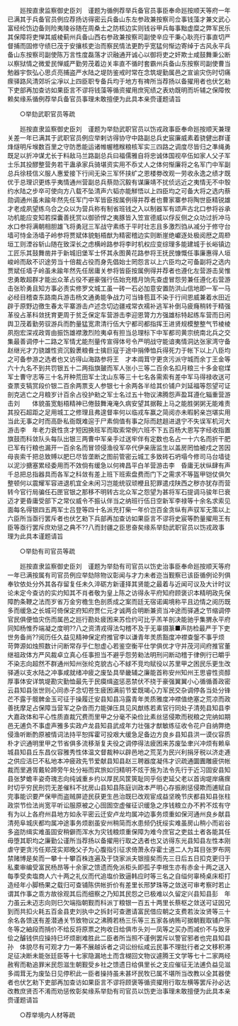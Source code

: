 <!-- { "loadSidebar": true } -->
　　廵按直隶监察御史臣刘　谨题为循例荐举兵备官员事臣奉命廵按顺天等府一年已满其于兵备官员例应荐扬访得密云兵备山东左参政兼按察司佥事钱藻才兼文武心富经纶饬边备则险夷陵谷随在周桑土之防核边实则钱谷甲兵每事黜虚糜之弊军民乐其保障将吏惮其威棱蓟州兵备山西右参政兼按察司副使辛应干秉心耿亮行事直切严督捕而固修守绩巳茂于安攘核吏治而察民情法更酌乎宽猛何惭边寄绰于古风永平兵备山东按察司副使陈万言性度磊落才识融通开诚心以御将吏之奸欺士咸鼓舞秉公断以察狱情之微爱民惮威严勤劳茂着边关率直不循时套霸州兵备山东按察司副使曹当勉器宇恢弘心思贞亮捕盗严水陆之堤防鉴戒时常在念筑堤勤属邑之宣谕灾伤时切痛瘝驿路风清郊圻尘凈以上四臣职专备兵均于地方有禆所当荐扬以备擢用者也伏乞勑下吏部再加查访如果臣言不谬将钱藻等循资擢用庶宪绩之表劝既明而圻辅之保障攸赖矣缘系循例荐举兵备官员事理未敢擅便为此具本亲赍谨题请旨 

　　○举劾武职官员等疏 

　　廵按直隶监察御史臣刘　谨题为举劾武职官员以饬戎政事臣奉命廵按顺天兼理关差一年已满其于武职官员例应举剌访得协守中路副总兵史宸廉威素着骁健出群谨烽燧明斥堠数百里之守防悉能运诸帷幄稽糇粮核军实三四路之调度尽皆归之凖绳勇既足以折冲谋尤长于料敌马兰路副总兵曰福儒雅自将忠诚体国视卒伍如家人父子军士乐其投醪整营务若干蛊承家兵骑堪资实用不忝丈人之体何惭廉将之名军门中军副总兵徐枝信义服人惠爱接下行间无染三军怀挟纩之恩楼劵改观一劳收永逸之绩才既优于总理识更练乎夷情通州营副总兵蔡勋沉毅有谋廉靖不扰侦远近之夷情无不中彀约水陆之步卒可使向方八载不坠清声六韬亦能觧悟以上四臣均之可备大将之选内蔡勋调通州虽未踰年然先任军门中军皆臣按属例得并荐者也曹家寨参将陶世臣精锐雄才老成夙望练乌合之众以为营兵称有制省班钱之入以制器军有颂声古北口参将谷承功机能应变知若探囊善抚赏以御骄悍之夷豚皆入笠宣德威以俘反侧之众功过折冲马水口参将满朝相胆雄飞将勇冠三军战守素练于平时壮志且多激烈驺从减分于修守台墙可恃金汤墙子岭参将贾斌体貌魁梧猷为精密稽边实则断崖绝巘逐处极阅厯之周剙垣工则湮谷斩山随在致深长之虑横岭路参将李时机权应变综理多能建城于长峪镇边工匠乐其鼓舞凿井于新城旧堡军士怀其永图黄花路参将王抚民慷慨任事廉惠得人垣峻岭而敌不识途劳当十倍裁占役而身先倡始士罔怨言以上六臣均之可备副将之选内贾斌任墙子岭虽未踰年然先任居庸关参将皆臣按属例得并荐者也遵化左营游击吴惟忠勇敢超群才能出众革占役不避豪强行伍始充稽月饷先查虚冒怨劳兼任遵化右营游击张玠勇且知方事必责实修罗文城工虽一砖一石必加意安置防洪山信地即一军一马必经目稽查东路南兵游击杨文通勇能争战力可当锋苞苴不染于行间恩威兼着水田近辟于原野边徼生春太平寨游击卢述念切边疆戒常衣襦补逃军补倒马疲癃稍转于精强革役占革科敛抚育更周于贫乏保定车营游击李迎恩膂力方强雄标特起练车营而日闲舆卫茂着勤劳驭游兵而酌量猛宽肃清行伍大宁都司都指挥王进贤规模整整气节棱棱夙抱宏深戎政胥由振饬雄襟激烈险夷卓有担当总理标下中军都司黄宗统南北兵之交集最善调停十二路之军情尤能剂量传宣得体号令严明战守能谙夷情洞达张家湾守备赵继光才力骁雄性资沉毅褁粮飬士擒巨寇于途中捐俸恤兵得死力于帐下以上八臣均之可备参游之选者也又访得山海路参将王　才本阘茸守更贪污派守城而余丁王金等六十九名不到共罚银五十二两指旗皷而军人张小三等二百余名扣月粮三十多金窇煤军士曹守志等三十名开种荒田军士沈山东等三十七名各需索有差中军马得禄收送可查票支犒赏段价银二百余两票支人参银七十余两各半给其价铺户刘延福等怨望可证剖克逃亡之月粮岁计百余占役护勑之军士名过五十物议沸腾怨声盈耳遵化辎重营游击刘　　体貌虽宽魁梧精神已倦鼓舞淹淹久病安望其据鞍上马之能胜粥粥无能难责其投石超距之足用城工之修理且弗遑督率何以临戎车赢之简阅亦未暇躬亲岂堪实用当此无事之时而高卧私衙既难逭于尸素倘值有事之际而趑趄进退宁不失误军机河大游击李　年老力衰性贪才短因换班军而取索常例六班不下五百杨大恩写字经收指置旗鼓而科敛队头每队出银三两曹中军亲手过送牢伴有定数也名占一十六名而折干肥已军有行粮也漏开一百余名而冒领侵渔役军卒代伊亲唐监生以盖房罔恤被戍之苦因母丧索千把总致赙以肥巳尽皆垄断之图前管密云城工多致砖石坍塌今修司马台墙徒以泥沙搪塞累经委用而不效倘有缓急以何禆昌平白羊营游击李　昏庸无状纵肆有声千总把总指器具而各军之科敛有差上班下班索盘费而门下之需求不等盔甲铠仗俱欠整顿何以震耀军容进退机宜全未闲习岂能统驭顽楩且犯罪遣戍陕西之秽亦犹存而营转今官行局骗任石匣官银之那移不明转古北众军之怨望为甚将军石提调马骏年巳衰迈才更昏庸受部下之常仪威令不振认伴当之纳班行伍日空新军李禄等十余名求索见面每名得银四五两军士吕登等四十名派充打柴一年价岂百金贪纵有声驭军无策以上六臣所当亟行罢斥者也伏乞勑下兵部再加查访如果臣言不谬将史宸等酌量擢用王有臣等亟行罢斥庶劝惩之典不??八而封疆之臣思奋矣缘系举劾武职官员以饬戎政事理为此具本谨题请旨 

　　○举劾有司官员等疏 

　　廵按直隶监察御史臣刘　谨题为举劾有司官员以饬史治事臣奉命廵按顺天等府一年已满按属有司官员例应举劾除物议彰闻与才力未者迩当觐察已该臣循例论列俱奉钦依处分外其各存留复任未久淬砺方新谨择其贤能之最着与近闻可议及大计时议论未定今查访的实灼知其不肖者敬为皇上陈之访得永平府知府顾褒识本精明政先保障酌条鞭之法而岁省万金穷檐生色剖质成之案而廷无宿诺阖境称平且边情之阅历既多而缓急之长城可倚保定府知府贾仁元才诚两合明断兼资当冲途而驿逓之节缩调停官民俱便恤灾伤而属邑之廵行勘处疲困来苏俭约可比乎羔羊剖决能驰乎集猬永平府同知杨惟乔端凝之度明??八之资清戎得法勾稽不及于无辜摄篆■声防检最严于下吏世务备尚??阅历任久益见精神保定府推官李以谦青年羙质豁度冲襟查鎜不事乎烦苛弊源如烛照数计问断常存乎仁恕虚心若鉴空衡平仕学俱优才守并茂河间府推官董继祖政体方严风裁卓立真心任事担当不避乎怨劳勑法明刑问断动稽于律例行已皭乎不染志向超然不群通州知州张纶克貌古心不絿不竞均赋役以苏里甲之困民乐更生改驿逓以支水陆之冲事咸就绪冲疲之废坠具举畿辅之廉能首称安州知州王思睿性资醇厚事体安详筑堤勘灾勤恤最先于民瘼缉盗惩恶禁伏不挠于豪强翼翼小心循循善政密云县知县张世则心同赤子念切苍生疲困满前节爱既竭心力军民交杂调停各当处分锋芒不露于髋髀金玉可征于操履迁安县知县冯露青年羙质雅度冲襟值绝塞之荒凉而政善抚摩足占保障当营军之杂沓而力能弹压具见风猷练若素官行同处子清苑县知县李大嘉政体和平心性质直裁冗费而里甲之分毫不染俭比素丝惩侵欺而税粮之完纳如期邑无逋负不事虚声雅多实政卢龙县知县武成年力壮强才猷敏练征收令花户自纳弊绝侵渔听断酌原被情词法持平恕挥霍可投艰大缓急足备边方良乡县知县洪一谟仪容质朴才识通明里甲之节省俱多流移渐复夫役之调停得法疲困来苏废坠聿兴冲烦有赖阜城县知县丘东昌仪容雅秀性体温文督裁种以辟邑地之荒芜为民兴利捐牙税以济走逓之供应洁巳不私地本冲疲政先节爱献县知县赵三聘器度凝伟才识疏通圜圚雕疲供帐裁而里逓胥戴轮蹄旁午处分裕而宾旅如归精明不炫于施为法令先行于近习固安县知县张梦蟾丰姿奇瑰志向纯诚重乡约以厚民风筐筴耻同乎俗吏延父老以首询堤岸痛瘝时切乎穷民刑罚无差催科不扰房山县知县陈庭训政本严明心存振刷惩侵欺而逋赋自完事能识要严保甲而盗贼屏迹民获更生邑治既巳改观宦成益坚晚节庆都县知县张柱政崇节俭法尚宽平听讼服原被之心囹圄空虚催征识缓急之序钱粮立办不矜不炫有守有为以上各府州县地方如永平密云迁安卢龙均属冲边事务烦重如保河通州良乡献县清苑阜城庆都均属冲途事务烦剧虽安州稍简而水患频仍抚绥实难虽房山稍小而岩谷多盗防缉实难虽固安稍僻而浑水为灾钱粮烦重保障为难今庶官之吏兹土者各能其任毋堕其职均之廉勤公谨所当荐扬以备擢用行取之选者也又访得东光县知县左性本刚虐守更贪污任郑茂实郑晚父子为心腹指引征求倚萧永存霍士道二人为耳目张罗布网禁赌博是矣而一攀十十攀百株连遍及于饶家派夫银擅矣而先三日后五日扣克更归于私橐审编受富民杨昂等十余家之馈遗而免派柜头即孤子李根生亦有赤金十两之送入每季受卖塩商人六十两之礼仪而代追塩价致逼韩应时等三名之自缢何辜椅桌床柜打造经年小脚杨果之载归可查铺陈供帐折价有差里长邢梦珠等之敛送可审考察时若止谓其作事之乖方故徐观其后而细察之乃知其民怨之已极难以久留定兴县知县彭　年力虽云未迈志向则巳欠端指朝觐而科派丁粮银一百五十两里长蔡枢之敛送可证因兄到而共扣火耗五百金县吏刘执中之拆封可查邀请富民借应朝之支费若汝汝贤等三十余名各馈送有差潜通关节致物议之沸腾若杨三乐等三五家各纳贿可据朝觐取铺户陈冬等之紬段而掯价不给反将原票之拘收日给俱市头刘一凤等之买办而减价不与致牙侩之醵钱供应操持巳坏烦剧难胜此二臣者所当照不谨例罢斥以警官邪者也完县知县孙　体貌尽有可观才力一筹不展越诉者之词讼纷纭咸云民事不理批行者之文移积滞足征决断未能张廷臣等十七家隐漏地土而含楜回文物议遽腾王文学等七十二家两经赦宥而勒追罪米民怨滋生朝觐受乡社之馈遗日给俱里长之支应催征无法逋负益见滋多阘茸无为废坠日见停积此一臣者操持虽未甚坏民牧已属不堪所当改教以全其器使者也伏乞勑下吏部再加查访如果臣言不谬将顾褒等循资擢用行取左横等罢斥孙必达改教庶贤否不淆而劝惩攸彰矣缘系举劾有司官员以饬吏治事理未敢擅便为此具本亲赍谨题请旨 

　　○荐举境内人材等疏 

